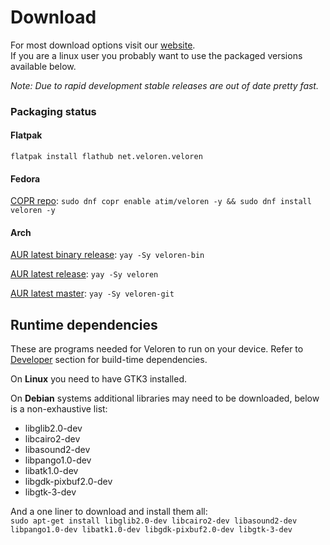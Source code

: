 # Download

For most download options visit our [website][1].<br/>
If you are a linux user you probably want to use the packaged versions available below.

_Note: Due to rapid development stable releases are out of date pretty fast._

### Packaging status

#### Flatpak

`flatpak install flathub net.veloren.veloren`

#### Fedora

[COPR repo][2]: `sudo dnf copr enable atim/veloren -y && sudo dnf install veloren -y`

#### Arch

[AUR latest binary release][3]: `yay -Sy veloren-bin`

[AUR latest release][4]: `yay -Sy veloren`

[AUR latest master][5]: `yay -Sy veloren-git`

## Runtime dependencies

These are programs needed for Veloren to run on your device. Refer to [Developer][6] section for build-time dependencies.

On **Linux** you need to have GTK3 installed.

On **Debian** systems additional libraries may need to be downloaded, below is a non-exhaustive list:

- libglib2.0-dev
- libcairo2-dev
- libasound2-dev
- libpango1.0-dev
- libatk1.0-dev
- libgdk-pixbuf2.0-dev
- libgtk-3-dev

And a one liner to download and install them all:<br/>
`sudo apt-get install libglib2.0-dev libcairo2-dev libasound2-dev libpango1.0-dev libatk1.0-dev libgdk-pixbuf2.0-dev libgtk-3-dev`

[1]: https://www.veloren.net/download
[2]: https://copr.fedorainfracloud.org/coprs/atim/veloren/
[3]: https://aur.archlinux.org/packages/veloren-bin/
[4]: https://aur.archlinux.org/packages/veloren/
[5]: https://aur.archlinux.org/packages/veloren-git
[6]: /contributors/developers
